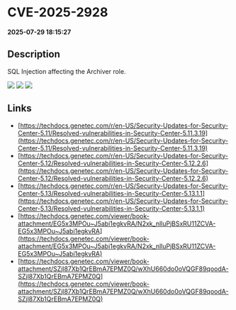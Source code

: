 # CVE-2025-2928

**2025-07-29 18:15:27**

## Description
SQL Injection affecting the Archiver role.

![](https://img.shields.io/static/v1?label=Score&message=7.2&color=red)
![](https://img.shields.io/static/v1?label=Severity&message=HIGH&color=red)
![](https://img.shields.io/static/v1?label=CWE&message=SQL&color=green)

## Links
- [https://techdocs.genetec.com/r/en-US/Security-Updates-for-Security-Center-5.11/Resolved-vulnerabilities-in-Security-Center-5.11.3.19](https://techdocs.genetec.com/r/en-US/Security-Updates-for-Security-Center-5.11/Resolved-vulnerabilities-in-Security-Center-5.11.3.19)
- [https://techdocs.genetec.com/r/en-US/Security-Updates-for-Security-Center-5.12/Resolved-vulnerabilities-in-Security-Center-5.12.2.6](https://techdocs.genetec.com/r/en-US/Security-Updates-for-Security-Center-5.12/Resolved-vulnerabilities-in-Security-Center-5.12.2.6)
- [https://techdocs.genetec.com/r/en-US/Security-Updates-for-Security-Center-5.13/Resolved-vulnerabilities-in-Security-Center-5.13.1.1](https://techdocs.genetec.com/r/en-US/Security-Updates-for-Security-Center-5.13/Resolved-vulnerabilities-in-Security-Center-5.13.1.1)
- [https://techdocs.genetec.com/viewer/book-attachment/EG5x3MPOu~J5abi1egkvRA/N2xk_nlluPjBSxRU11ZCVA-EG5x3MPOu~J5abi1egkvRA](https://techdocs.genetec.com/viewer/book-attachment/EG5x3MPOu~J5abi1egkvRA/N2xk_nlluPjBSxRU11ZCVA-EG5x3MPOu~J5abi1egkvRA)
- [https://techdocs.genetec.com/viewer/book-attachment/SZjl87Xb1QrEBmA7EPMZ0Q/wXhU660do0oVQGF89qoodA-SZjl87Xb1QrEBmA7EPMZ0Q](https://techdocs.genetec.com/viewer/book-attachment/SZjl87Xb1QrEBmA7EPMZ0Q/wXhU660do0oVQGF89qoodA-SZjl87Xb1QrEBmA7EPMZ0Q)
